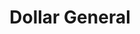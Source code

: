 ---
title: "Dollar General"
url: /philadelphia/dollar-general-north-48th-street/
shop: variety store
---
